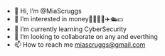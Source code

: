 - 👋 Hi, I’m @MiaScruggs
- 👀 I’m interested in money🍔🧘🏾‍♀️✈️🛳️💵
- 🌱 I’m currently learning CyberSecurity
- 💞️ I’m looking to collaborate on any and everthing
- 📫 How to reach me miascruggs@gmail.com

<!---
MiaScruggs/MiaScruggs is a ✨ special ✨ repository because its `README.md` (this file) appears on your GitHub profile.
You can click the Preview link to take a look at your changes.
--->
